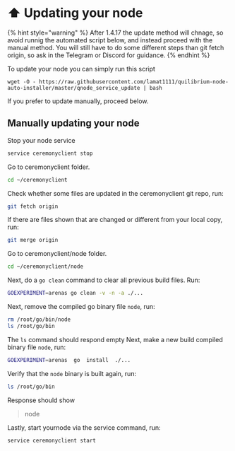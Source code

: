 # ⬆️ Updating your node

{% hint style="warning" %}
After 1.4.17 the update method will chnage, so avoid runnig the automated script below, and instead proceed with the manual method. You will still have to do some different steps than git fetch origin, so ask in the Telegram or Discord for guidance.
{% endhint %}

To update your node you can simply run this script

```
wget -O - https://raw.githubusercontent.com/lamat1111/quilibrium-node-auto-installer/master/qnode_service_update | bash
```

If you prefer to update manually, proceed below.

## Manually updating your node

Stop your node service

```bash
service ceremonyclient stop
```

Go to ceremonyclient folder.

```bash
cd ~/ceremonyclient
```

Check whether some files are updated in the ceremonyclient git repo, run:

```bash
git fetch origin
```

If there are files shown that are changed or different from your local copy, run:

```bash
git merge origin
```

Go to ceremonyclient/node folder.

```bash
cd ~/ceremonyclient/node
```

Next, do a `go clean` command to clear all previous build files. Run:

```bash
GOEXPERIMENT=arenas go clean -v -n -a ./...
```

Next, remove the compiled go binary file `node`, run:

```bash
rm /root/go/bin/node
ls /root/go/bin
```

The `ls` command should respond empty Next, make a new build compiled binary file `node`, run:

```bash
GOEXPERIMENT=arenas  go  install  ./...
```

Verify that the `node` binary is built again, run:

```bash
ls /root/go/bin
```

Response should show

> node

Lastly, start yournode via the service command, run:

```bash
service ceremonyclient start
```
